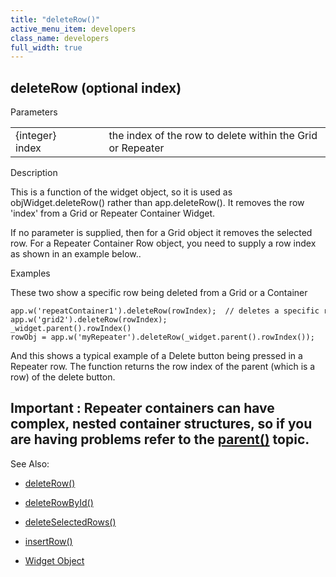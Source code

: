 ```yaml
---
title: "deleteRow()"
active_menu_item: developers
class_name: developers
full_width: true
---
```



## deleteRow (optional index)

Parameters

<table>
<tr>
<td width="169">
{integer} index

</td>
<td width="17">
</td>
<td width="694">
the index of the row to delete within the Grid or Repeater

</td>
</tr>
</table>

Description

This is a function of the widget object, so it is used as objWidget.deleteRow() rather than app.deleteRow(). It removes the row 'index' from a Grid or Repeater Container Widget.

If no parameter is supplied, then for a Grid object it removes the selected row. For a Repeater Container Row object, you need to supply a row index as shown in an example below..

Examples

These two show a specific row being deleted from a Grid or a Container

    app.w('repeatContainer1').deleteRow(rowIndex);  // deletes a specific row
    app.w('grid2').deleteRow(rowIndex);
    _widget.parent().rowIndex()
    rowObj = app.w('myRepeater').deleteRow(_widget.parent().rowIndex());
   

And this shows a typical example of a Delete button being pressed in a Repeater row. The function returns the row index of the parent (which is a row) of the delete button.

## Important : Repeater containers can have complex, nested container structures, so if you are having problems refer to the [parent()](../general/parent) topic.

See Also:

 - [deleteRow()](deleterow)

 - [deleteRowById()](deleterowbyid)

 - [deleteSelectedRows()](deleteselectedrows)

 - [insertRow()](insertrow)

 - [Widget Object](../../objects-titbits/widget-object)

